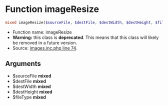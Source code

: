 Function imageResize
===========================





```php
mixed imageResize($sourceFile, $destFile, $destWidth, $destHeight, $fileType)
```

* Function name: imageResize
* **Warning:** this class is **deprecated**. This means that this class will likely be removed in a future version.
* Source: [images.inc.php line 74](https://github.com/PrestaShop/PrestaShop/blob/1.6.0.6/images.inc.php#L74).

Arguments
---------

* $sourceFile **mixed**
* $destFile **mixed**
* $destWidth **mixed**
* $destHeight **mixed**
* $fileType **mixed**

